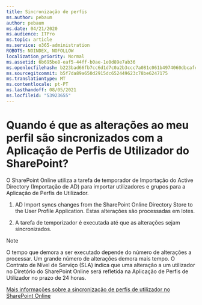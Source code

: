 ```yaml
---
title: Sincronização de perfis
ms.author: pebaum
author: pebaum
ms.date: 04/21/2020
ms.audience: ITPro
ms.topic: article
ms.service: o365-administration
ROBOTS: NOINDEX, NOFOLLOW
localization_priority: Normal
ms.assetid: 6b695be8-eaf5-44ff-b0ae-1e0d89e7ab36
ms.openlocfilehash: b223bad66fb7cc6d1d7c0a2b3ccc7a081c061b4974060dbcafec84dfb24eb782
ms.sourcegitcommit: b5f7da89a650d2915dc652449623c78be6247175
ms.translationtype: MT
ms.contentlocale: pt-PT
ms.lasthandoff: 08/05/2021
ms.locfileid: "53923655"
---
```

# <a name="when-do-my-profile-changes-sync-to-the-sharepoint-user-profile-application"></a>Quando é que as alterações ao meu perfil são sincronizados com a Aplicação de Perfis de Utilizador do SharePoint?

O SharePoint Online utiliza a tarefa de temporador de Importação do Active Directory (Importação de AD) para importar utilizadores e grupos para a Aplicação de Perfis de Utilizador. 
  
1. AD Import syncs changes from the SharePoint Online Directory Store to the User Profile Application. Estas alterações são processadas em lotes.
    
2. A tarefa de temporizador é executada até que as alterações sejam sincronizados.
    
> [!NOTE]
> O tempo que demora a ser executado depende do número de alterações a processar. Um grande número de alterações demora mais tempo. O Contrato de Nível de Serviço (SLA) indica que uma alteração a um utilizador no Diretório do SharePoint Online será refletida na Aplicação de Perfis de Utilizador no prazo de 24 horas. 
  
[Mais informações sobre a sincronização de perfis de utilizador no SharePoint Online](https://go.microsoft.com/fwlink/?linkid=875671)
  

